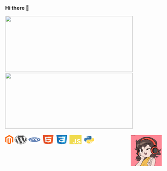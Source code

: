 ### Hi there 👋
<div class="statistics">
  <img height="180em" width="410em" src="https://github-readme-stats.vercel.app/api?username=ligiasalzano&show_icons=true&theme=dracula&include_all_commits=true&count_private=true&title_color=FFC428&hide_border=true&border_radius=10"/>
  <img height="180em" width="410em" src="https://github-readme-stats.vercel.app/api/top-langs/?username=ligiasalzano&layout=compact&langs_count=16&theme=dracula&title_color=FFC428&hide_border=true&border_radius=10"/>
</div>
<div style="display: inline_block"><br>
  <img align="center" alt="Ligia-Magento" height="30"src="images/magento-logo.svg">
  <img align="center" alt="Ligia-WordPress" height="30" width="40" src="https://raw.githubusercontent.com/devicons/devicon/master/icons/wordpress/wordpress-plain.svg">
  <img align="center" alt="Ligia-Php" height="30" width="40" src="https://raw.githubusercontent.com/devicons/devicon/master/icons/php/php-plain.svg">
  <img align="center" alt="Ligia-HTML" height="30" width="40" src="https://raw.githubusercontent.com/devicons/devicon/master/icons/html5/html5-original.svg">
  <img align="center" alt="Ligia-CSS" height="30" width="40" src="https://raw.githubusercontent.com/devicons/devicon/master/icons/css3/css3-original.svg">
  <img align="center" alt="Ligia-Js" height="30" width="40" src="https://raw.githubusercontent.com/devicons/devicon/master/icons/javascript/javascript-plain.svg">
  <img align="center" alt="Ligia-Python" height="30" width="40" src="https://raw.githubusercontent.com/devicons/devicon/master/icons/python/python-original.svg">
  <img align="right" height="100" alt="Ligia-Hi" src="images/ligia-hi.gif">
</div>
<!-- Aprendi sobre esse repositório com a Rafa Ballerini @rafaballerini https://youtu.be/TsaLQAetPLU -->
